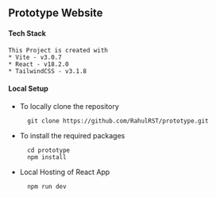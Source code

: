 ## Prototype Website

#### Tech Stack 
    This Project is created with
    * Vite - v3.0.7
    * React - v18.2.0
    * TailwindCSS - v3.1.8

#### Local Setup 

* To locally clone the repository

        git clone https://github.com/RahulRST/prototype.git

* To install the required packages

        cd prototype
        npm install

* Local Hosting of React App

        npm run dev

